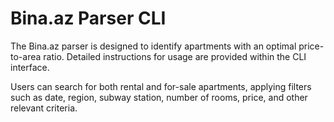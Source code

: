 # Bina.az Parser CLI
The Bina.az parser is designed to identify apartments with an optimal price-to-area ratio. Detailed instructions for usage are provided within the CLI interface.

Users can search for both rental and for-sale apartments, applying filters such as date, region, subway station, number of rooms, price, and other relevant criteria.

